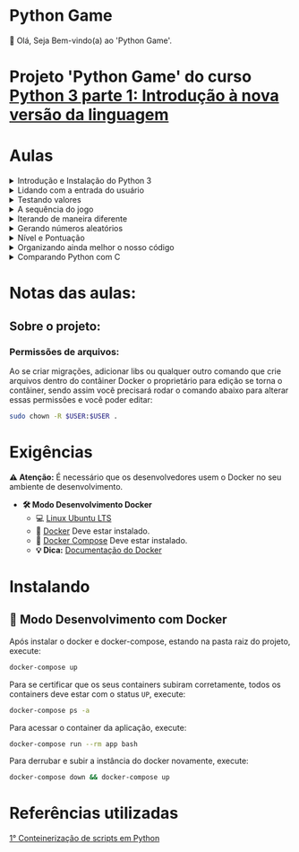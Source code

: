 # Python Game

👋 Olá, Seja Bem-vindo(a) ao 'Python Game'.

# Projeto 'Python Game' do curso [Python 3 parte 1: Introdução à nova versão da linguagem](https://cursos.alura.com.br/course/python-3-introducao-a-nova-versao-da-linguagem)

# Aulas

<details>
    <summary>Introdução e Instalação do Python 3</summary>
    <ul>
        <li>Introdução</li>
        <li>Instalando o Python no Windows</li>
        <li>Instalando em outras plataformas</li>
        <li>Usar o Python sem instalá-lo</li>
        <li>Função print e variáveis</li>
        <li>Imprimindo uma mensagem na tela</li>
        <li>Personalizando a saída</li>
        <li>Imprimindo datas</li>
        <li>Tipagem do Python</li>
        <li>Qual o tipo da variável?</li>
        <li>Tipagem de variáveis</li>
        <li>Para saber mais: Snake_Case</li>
    <ul>
</details>

<details>
    <summary>Lidando com a entrada do usuário</summary>
    <ul>
        <li>Instalando e conhecendo o PyCharm</li>
        <li>Mão na massa: Primeiro projeto com PyCharm</li>
        <li>Comparando variáveis</li>
        <li>Impossível acertar o número</li>
        <li>Onde foi que ela errou?</li>
        <li>Comparação estranha</li>
        <li>O resultado da soma é...</li>
        <li>E o resultado agora?</li>
        <li>Diferenças entre o Python 2 e o Python 3</li>
        <li>Python 2 vs Python 3 - #1</li>
        <li>Python 2 vs Python 3 - #2</li>
        <li>Para saber mais: JavaScript vs Python</li>
        <li>Arquivos do projeto atual</li>
    <ul>
</details>

<details>
    <summary>Testando valores</summary>
    <ul>
        <li>A condição elif</li>
        <li>Faixa Etária</li>
        <li>Faixa Etária - Variáveis</li>
        <li>If..else. e nada funciona!</li>
        <li>Mão na massa: Dando dicas</li>
        <li>Qual é o tipo?</li>
        <li>Para saber mais: if sem ou com parênteses?</li>
        <li>Arquivos do projeto atual</li>
    <ul>
</details>

<details>
    <summary>A sequência do jogo</summary>
    <ul>
        <li>O laço com while</li>
        <li>Resultado do programa</li>
        <li>if e while</li>
        <li>Formatação de strings</li>
        <li>Testando formatação</li>
        <li>Mão na massa: Usando while</li>
        <li>Arquivos do projeto atual</li>
    <ul>
</details>

<details>
    <summary>Iterando de maneira diferente</summary>
    <ul>
        <li>O laço com for</li>
        <li>De while para for</li>
        <li>De while para for #2</li>
        <li>Encerrando a interação e o loop</li>
        <li>break e continue</li>
        <li>while com break</li>
        <li>for com continue</li>
        <li>Mão na massa: Usando for</li>
        <li>Para saber mais: Formatação de strings</li>
        <li>Adaptando o Padrão Americano</li>
        <li>O resultado da interpolação</li>
        <li>Interpolação - Python 2 vs Python 3</li>
        <li>Arquivos do projeto atual</li>
    <ul>
</details>

<details>
    <summary>Gerando números aleatórios</summary>
    <ul>
        <li>Gerando e arredondando um número aleatório</li>
        <li>Importar módulo</li>
        <li>Definindo um intervalo para a geração de números aleatórios</li>
        <li>O menor e o maior</li>
        <li>Múltiplos aleatórios</li>
        <li>O grande sorteio</li>
        <li>Mão na massa: Número secreto aleátorio</li>
        <li>Para saber mais: Pseudo-Random</li>
        <li>Arquivos do projeto atual</li>
    <ul>
</details>

<details>
    <summary>Nível e Pontuação</summary>
    <ul>
        <li>Adicionando níveis ao jogo</li>
        <li>Definindo uma pontuação para o usuário</li>
        <li>Funções built-in</li>
        <li>Dividindo pontos</li>
        <li>Mão na massa: Níveis e Pontuação</li>
        <li>Para saber mais: arredondar no Python 2 e no Python 3</li>
        <li>Para saber mais: Divisão de float e integer</li>
        <li>Arquivos do projeto atual</li>
    <ul>
</details>

<details>
    <summary>Organizando ainda melhor o nosso código</summary>
    <ul>
        <li>Importando arquivos dentro de outros</li>
        <li>Criando funções para os nossos jogos</li>
        <li>Declarando funções</li>
        <li>Importação de módulo</li>
        <li>Importação de módulo, mas um pouco diferente</li>
        <li>Diferenciando um arquivo executado de um importado</li>
        <li>Um módulo pode se chamar automaticamente?</li>
        <li>Mão na massa: Modularizando o jogo</li>
        <li>Download do jogo</li>
        <li>Arquivos do projeto atual</li>
    <ul>
</details>

<details>
    <summary>Comparando Python com C</summary>
    <ul>
        <li>Python vs C</li>
        <li>Interpretado vs Compilado</li>
        <li>Python é interpretado ou compilado?</li>
        <li>Download e considerações finais</li>
    <ul>
</details>

# Notas das aulas:

## Sobre o projeto:

### Permissões de arquivos:

Ao se criar migrações, adicionar libs ou qualquer outro comando que crie arquivos dentro do contâiner Docker o proprietário para edição se torna o contâiner, sendo assim você precisará rodar o comando abaixo para alterar essas permissões e você poder editar:

```sh
sudo chown -R $USER:$USER .
```

# Exigências

**:warning: Atenção:** É necessário que os desenvolvedores usem o Docker no seu ambiente de desenvolvimento.

- **🛠 Modo Desenvolvimento Docker**
    - :computer: [Linux Ubuntu LTS](https://ubuntu.com/download/desktop)
    - 🐳 [Docker](https://docs.docker.com/engine/installation/) Deve estar instalado.
    - 🐳 [Docker Compose](https://docs.docker.com/compose/) Deve estar instalado.
    - **💡 Dica:** [Documentação do Docker](https://docs.docker.com/)

# Instalando

## 🐳 Modo Desenvolvimento com Docker

Após instalar o docker e docker-compose, estando na pasta raiz do projeto, execute:

```sh
docker-compose up
```

Para se certificar que os seus containers subiram corretamente, todos os containers deve estar com o status `UP`, execute:

```sh
docker-compose ps -a
```

Para acessar o container da aplicação, execute:

```sh
docker-compose run --rm app bash
```

Para derrubar e subir a instância do docker novamente, execute:

```sh
docker-compose down && docker-compose up
```

# Referências utilizadas

[1° Conteinerização de scripts em Python](https://github.com/claudimf/containerized_python)